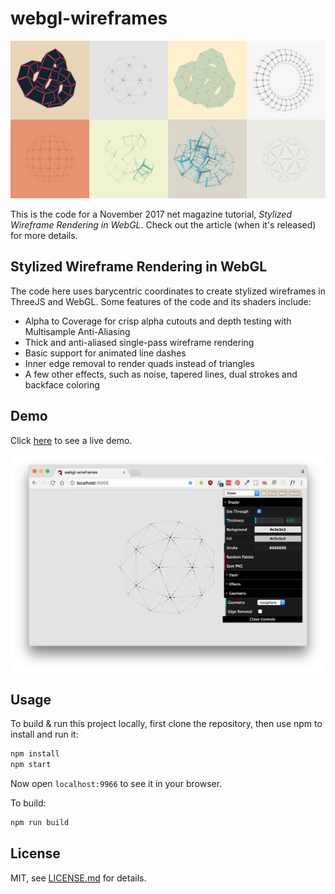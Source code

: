 # webgl-wireframes

![banner](./screenshots/banner.jpg)

This is the code for a November 2017 net magazine tutorial, _Stylized Wireframe Rendering in WebGL_. Check out the article (when it's released) for more details.

## Stylized Wireframe Rendering in WebGL

The code here uses barycentric coordinates to create stylized wireframes in ThreeJS and WebGL. Some features of the code and its shaders include:

- Alpha to Coverage for crisp alpha cutouts and depth testing with Multisample Anti-Aliasing
- Thick and anti-aliased single-pass wireframe rendering
- Basic support for animated line dashes
- Inner edge removal to render quads instead of triangles
- A few other effects, such as noise, tapered lines, dual strokes and backface coloring

## Demo

Click [here]() to see a live demo.

[![demo](./screenshots/screenshot.png)](demo)

## Usage

To build & run this project locally, first clone the repository, then use npm to install and run it:

```sh
npm install
npm start
```

Now open `localhost:9966` to see it in your browser.

To build:

```sh
npm run build
```

## License

MIT, see [LICENSE.md](http://github.com/mattdesl/webgl-wireframes/blob/master/LICENSE.md) for details.
